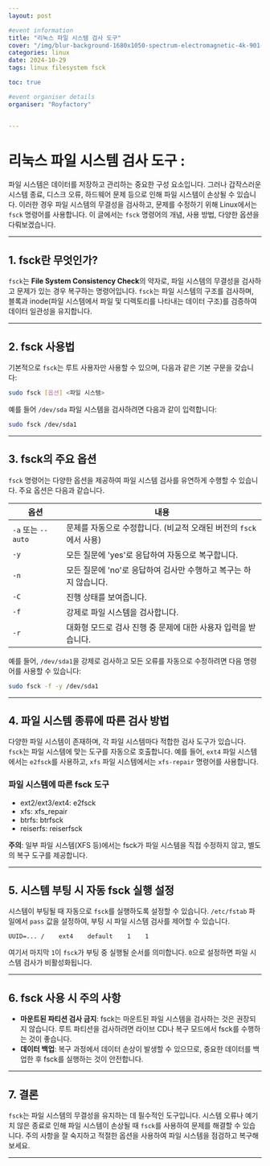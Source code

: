 ```yaml
---
layout: post

#event information
title: "리눅스 파일 시스템 검사 도구"
cover: "/img/blur-background-1680x1050-spectrum-electromagnetic-4k-901-1.jpg"
categories: linux
date: 2024-10-29
tags: linux filesystem fsck

toc: true

#event organiser details
organiser: "Royfactory"


---
```

# 리눅스 파일 시스템 검사 도구 :

파일 시스템은 데이터를 저장하고 관리하는 중요한 구성 요소입니다. 그러나 갑작스러운 시스템 종료, 디스크 오류, 하드웨어 문제 등으로 인해 파일 시스템이 손상될 수 있습니다. 이러한 경우 파일 시스템의 무결성을 검사하고, 문제를 수정하기 위해 Linux에서는 `fsck` 명령어를 사용합니다. 이 글에서는 `fsck` 명령어의 개념, 사용 방법, 다양한 옵션을 다뤄보겠습니다.

---

## 1. fsck란 무엇인가?

`fsck`는 **File System Consistency Check**의 약자로, 파일 시스템의 무결성을 검사하고 문제가 있는 경우 복구하는 명령어입니다. `fsck`는 파일 시스템의 구조를 검사하며, 블록과 inode(파일 시스템에서 파일 및 디렉토리를 나타내는 데이터 구조)를 검증하여 데이터 일관성을 유지합니다.

---

## 2. fsck 사용법

기본적으로 `fsck`는 루트 사용자만 사용할 수 있으며, 다음과 같은 기본 구문을 갖습니다:

```bash
sudo fsck [옵션] <파일 시스템>
```

예를 들어 `/dev/sda` 파일 시스템을 검사하려면 다음과 같이 입력합니다:

```bash
sudo fsck /dev/sda1
```

---

## 3. fsck의 주요 옵션

`fsck` 명령어는 다양한 옵션을 제공하여 파일 시스템 검사를 유연하게 수행할 수 있습니다. 주요 옵션은 다음과 같습니다.

|옵션|내용|
|---|-----|
|`-a` 또는 `--auto`|문제를 자동으로 수정합니다. (비교적 오래된 버전의 `fsck`에서 사용)|
|`-y`|모든 질문에 'yes'로 응답하여 자동으로 복구합니다.|
|`-n`|모든 질문에 'no'로 응답하여 검사만 수행하고 복구는 하지 않습니다.|
|`-C`|진행 상태를 보여줍니다.|
|`-f`|강제로 파일 시스템을 검사합니다.|
|`-r`|대화형 모드로 검사 진행 중 문제에 대한 사용자 입력을 받습니다.|

예를 들어, `/dev/sda1`을 강제로 검사하고 모든 오류를 자동으로 수정하려면 다음 명령어를 사용할 수 있습니다:

```bash
sudo fsck -f -y /dev/sda1
```

---

## 4. 파일 시스템 종류에 따른 검사 방법

다양한 파일 시스템이 존재하며, 각 파일 시스템마다 적합한 검사 도구가 있습니다. `fsck`는 파일 시스템에 맞는 도구를 자동으로 호출합니다. 예를 들어, `ext4` 파일 시스템에서는 `e2fsck`를 사용하고, `xfs` 파일 시스템에서는 `xfs-repair` 명령어를 사용합니다.

### 파일 시스템에 따른 fsck 도구
* ext2/ext3/ext4: e2fsck
* xfs: xfs_repair
* btrfs: btrfsck
* reiserfs: reiserfsck

**주의**: 일부 파일 시스템(XFS 등)에서는 fsck가 파일 시스템을 직접 수정하지 않고, 별도의 복구 도구를 제공합니다.

---

## 5. 시스템 부팅 시 자동 fsck 실행 설정

시스템이 부팅될 때 자동으로 `fsck`를 실행하도록 설정할 수 있습니다. `/etc/fstab` 파일에서 `pass` 값을 설정하여, 부팅 시 파일 시스템 검사를 제어할 수 있습니다.

```plaintext
UUID=... /    ext4    default    1    1
```

여기서 마지막 `1`이 `fsck`가 부팅 중 실행될 순서를 의미합니다. `0`으로 설정하면 파일 시스템 검사가 비활성화됩니다.

---

## 6. fsck 사용 시 주의 사항

* **마운트된 파티션 검사 금지**: fsck는 마운트된 파일 시스템을 검사하는 것은 권장되지 않습니다. 루트 파티션을 검사하려면 라이브 CD나 복구 모드에서 fsck를 수행하는 것이 좋습니다.
* **데이터 백업**: 복구 과정에서 데이터 손상이 발생할 수 있으므로, 중요한 데이터를 백업한 후 fsck를 실행하는 것이 안전합니다.

---

## 7. 결론

`fsck`는 파일 시스템의 무결성을 유지하는 데 필수적인 도구입니다. 시스템 오류나 예기치 않은 종료로 인해 파일 시스템이 손상될 때 `fsck`를 사용하여 문제를 해결할 수 있습니다. 주의 사항을 잘 숙지하고 적절한 옵션을 사용하여 파일 시스템을 점검하고 복구해 보세요.

---